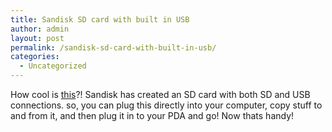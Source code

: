 ```yaml
---
title: Sandisk SD card with built in USB
author: admin
layout: post
permalink: /sandisk-sd-card-with-built-in-usb/
categories:
  - Uncategorized
---
```

How cool is [this][1]?! Sandisk has created an SD card with both SD and USB connections. so, you can plug this directly into your computer, copy stuff to and from it, and then plug it in to your PDA and go! Now thats handy!

 [1]: http://www.livingroom.org.au/photolog/accessories/sandisk_demonstrates_highly_innovative_sd_memory_card_with_builtin_usb_connectivity.php